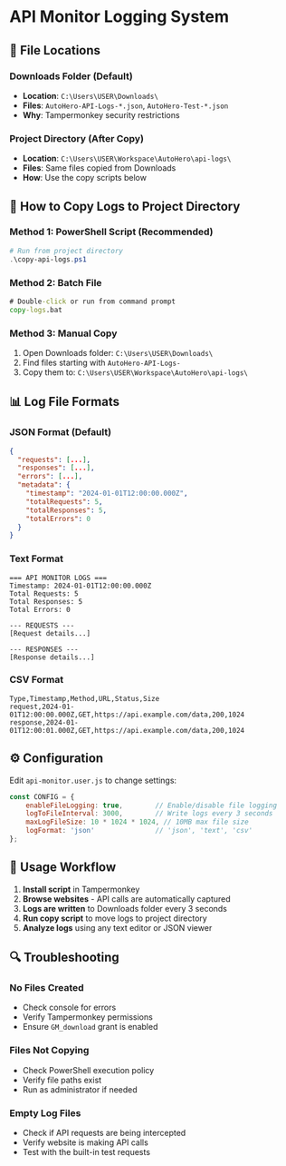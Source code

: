 # API Monitor Logging System

## 📁 **File Locations**

### **Downloads Folder (Default)**
- **Location**: `C:\Users\USER\Downloads\`
- **Files**: `AutoHero-API-Logs-*.json`, `AutoHero-Test-*.json`
- **Why**: Tampermonkey security restrictions

### **Project Directory (After Copy)**
- **Location**: `C:\Users\USER\Workspace\AutoHero\api-logs\`
- **Files**: Same files copied from Downloads
- **How**: Use the copy scripts below

## 🔄 **How to Copy Logs to Project Directory**

### **Method 1: PowerShell Script (Recommended)**
```powershell
# Run from project directory
.\copy-api-logs.ps1
```

### **Method 2: Batch File**
```cmd
# Double-click or run from command prompt
copy-logs.bat
```

### **Method 3: Manual Copy**
1. Open Downloads folder: `C:\Users\USER\Downloads\`
2. Find files starting with `AutoHero-API-Logs-`
3. Copy them to: `C:\Users\USER\Workspace\AutoHero\api-logs\`

## 📊 **Log File Formats**

### **JSON Format (Default)**
```json
{
  "requests": [...],
  "responses": [...],
  "errors": [...],
  "metadata": {
    "timestamp": "2024-01-01T12:00:00.000Z",
    "totalRequests": 5,
    "totalResponses": 5,
    "totalErrors": 0
  }
}
```

### **Text Format**
```
=== API MONITOR LOGS ===
Timestamp: 2024-01-01T12:00:00.000Z
Total Requests: 5
Total Responses: 5
Total Errors: 0

--- REQUESTS ---
[Request details...]

--- RESPONSES ---
[Response details...]
```

### **CSV Format**
```
Type,Timestamp,Method,URL,Status,Size
request,2024-01-01T12:00:00.000Z,GET,https://api.example.com/data,200,1024
response,2024-01-01T12:00:01.000Z,GET,https://api.example.com/data,200,1024
```

## ⚙️ **Configuration**

Edit `api-monitor.user.js` to change settings:

```javascript
const CONFIG = {
    enableFileLogging: true,        // Enable/disable file logging
    logToFileInterval: 3000,        // Write logs every 3 seconds
    maxLogFileSize: 10 * 1024 * 1024, // 10MB max file size
    logFormat: 'json'               // 'json', 'text', 'csv'
};
```

## 🎯 **Usage Workflow**

1. **Install script** in Tampermonkey
2. **Browse websites** - API calls are automatically captured
3. **Logs are written** to Downloads folder every 3 seconds
4. **Run copy script** to move logs to project directory
5. **Analyze logs** using any text editor or JSON viewer

## 🔍 **Troubleshooting**

### **No Files Created**
- Check console for errors
- Verify Tampermonkey permissions
- Ensure `GM_download` grant is enabled

### **Files Not Copying**
- Check PowerShell execution policy
- Verify file paths exist
- Run as administrator if needed

### **Empty Log Files**
- Check if API requests are being intercepted
- Verify website is making API calls
- Test with the built-in test requests
